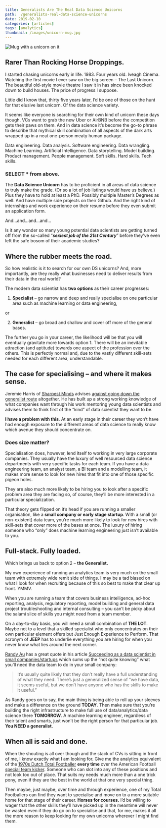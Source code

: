 ```yaml
---
title: Generalists Are The Real Data Science Unicorns
path:  /generalists-real-data-science-unicorns
date: 2019-02-10
categories: [articles]
tags: [analytics]
thumbnail: /images/unicorn-mug.jpg
---
```

![Mug with a unicorn on it](/images/unicorn-mug.jpg)

## Rarer Than Rocking Horse Droppings.

I started chasing unicorns early in life. 1983. Four years old. Iveagh Cinema. Watching the first movie I ever saw on the big screen &#8211; The Last Unicorn. The beautiful old-style movie theatre I saw it in has since been knocked down to build houses. The price of progress I suppose.

Little did I know that, thirty five years later, I’d be one of those on the hunt for that elusive last unicorn. Of the data science variety.

It seems like everyone is searching for their own kind of unicorn these days though. VCs want to grab the new Uber or AirBNB before the competition gets their paws on them. And in data science it’s become the go-to phrase to describe that mythical skill combination of all aspects of the dark arts wrapped up in a neat one-person meaty human package.

Data engineering. Data analysis. Software engineering. Data wrangling. Machine Learning. Artificial Intelligence. Data storytelling. Model building. Product management. People management. Soft skills. Hard skills. Tech skills.

### **SELECT * from above.**

The **Data Science Unicorn** has to be proficient in all areas of data science to truly make the grade. (Or so a lot of job listings would have us believe.) Plus they have to hold at least a PhD. Possibly multiple Master’s Degrees as well. And have multiple side projects on their Github. And the right kind of internships and work experience on their resume before they even submit an application form.

And&#8230;and&#8230;and&#8230;and&#8230;

Is it any wonder so many young potential data scientists are getting turned off from the so-called “_**sexiest job of the 21st Century**_” before they’ve even left the safe bosom of their academic studies?

## Where the rubber meets the road.

So how realistic is it to search for our own DS unicorns? And, more importantly, are they really what businesses need to deliver results from their data in the real world?

The modern data scientist has **two options** as their career progresses:

1) **Specialist** &#8211; go narrow and deep and really specialise on one particular area such as machine learning or data engineering,

or

2) **Generalist** &#8211; go broad and shallow and cover off more of the general bases.

The further you go in your career, the likelihood will be that you will eventually gravitate more towards option 1. There will be an inevitable attraction (and aptitude) towards one aspect of the profession over the others. This is perfectly normal and, due to the vastly different skill-sets needed for each different area, understandable.

## The case for specialising &#8211; and where it makes sense.

Jeremie Harris of [Sharpest Minds](http://sharpestminds.com/) advises [against going down the generalist route](https://towardsdatascience.com/why-you-shouldnt-be-a-data-science-generalist-f69ea37cdd2c) altogether. He has built up a strong working knowledge of what companies want through his work mentoring young data scientists and advises them to think first of the “kind” of data scientist they want to be.

**I have a problem with this**. At an early stage in their career they won’t have had enough exposure to the different areas of data science to really know which avenue they should concentrate on.

### **Does size matter?**

Specialisation does, however, lend itself to working in very large corporate companies. They usually have the luxury of well resourced data science departments with very specific tasks for each team. If you have a data engineering team, an analyst team, a BI team and a modelling team, it makes more sense to look for new hires that fit into one of those specific pigeon holes.

They are also much more likely to be hiring you to look after a specific problem area they are facing so, of course, they’ll be more interested in a particular specialization.

That theory gets flipped on it’s head if you are running a smaller organisation, like a **small company or early stage startup**. With a small (or non-existent) data team, you’re much more likely to look for new hires with skill-sets that cover more of the bases at once. The luxury of hiring someone who “only” does machine learning engineering just isn’t available to you.

## Full-stack. Fully loaded.

Which brings us back to option 2 &#8211; **the Generalist.**

My own experience of running an analytics team is very much on the small team with extremely wide remit side of things. I may be a tad biased on what I look for when recruiting because of this so best to make that clear up front. YMMV.

When you are running a team that covers business intelligence, ad-hoc reporting, analysis, regulatory reporting, model building and general data project troubleshooting and internal consulting &#8211; you can’t be picky about the salami slice of skills you might need from a team member.

On a day-to-day basis, you will need a small combination of **THE LOT**. Maybe not to a level that a skilled specialist who only concentrates on their own particular element offers but Just Enough Experience to Perform. That acronym of **JEEP** has to underlie everything you are hiring for when you never know what lies around the next corner.

[Randy Au](https://twitter.com/Randy_Au) has a great quote in his article [Succeeding as a data scientist in small companies/startups][1] which sums up the “not quite knowing” what you’ll need the data team to do in your small company:

> It’s usually quite likely that they don’t really have a full understanding of what they need. There’s just a generalized sense of “we have data, it seems useful, but we don’t have anyone who has the skills to make it useful.”

As Randy goes on to say, the main thing is being able to roll up your sleeves and make a difference on the ground **TODAY**. Then make sure that you’re building the right infrastructure to make full use of data/analytics/data science there **TOMORROW**. A machine learning engineer, regardless of their talent and smarts, just won’t be the right person for that particular job. **You NEED a generalist.**

## When all is said and done.

When the shouting is all over though and the stack of CVs is sitting in front of me, I know exactly what I am looking for. Give me the analytics equivalent of the [1970s Dutch Total Footballer](https://en.wikipedia.org/wiki/Total_Football) **every time** over the American Football [special team kicker](https://www.dummies.com/sports/football/special-teams/the-role-of-special-teams-in-a-football-game/). Someone who can slot into any of these positions and not look too out of place. That suits my needs much more than a one trick pony, even if they are the best in the world at that one very special thing.

Then maybe, just maybe, over time and through experience, one of my Total Footballers can find they want to specialise and move on to a more suitable home for that stage of their career. **Horses for courses.** I’d be willing to wager that the other skills they’ll have picked up in the meantime will never be wasted even if they do go on to specialise and that, for me, makes it all the more reason to keep looking for my own unicorns wherever I might find them.

 [1]: https://medium.com/@Randy_Au/succeeding-as-a-data-scientist-in-small-companies-startups-92f59e22bd8c